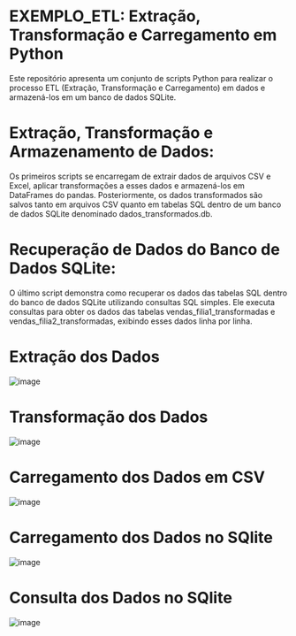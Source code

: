 # EXEMPLO_ETL: Extração, Transformação e Carregamento em Python
Este repositório apresenta um conjunto de scripts Python para realizar o processo ETL (Extração, Transformação e Carregamento) em dados e armazená-los em um banco de dados SQLite.

# Extração, Transformação e Armazenamento de Dados:
Os primeiros scripts se encarregam de extrair dados de arquivos CSV e Excel, aplicar transformações a esses dados e armazená-los em DataFrames do pandas. Posteriormente, os dados transformados são salvos tanto em arquivos CSV quanto em tabelas SQL dentro de um banco de dados SQLite denominado dados_transformados.db.

# Recuperação de Dados do Banco de Dados SQLite:
O último script demonstra como recuperar os dados das tabelas SQL dentro do banco de dados SQLite utilizando consultas SQL simples. Ele executa consultas para obter os dados das tabelas vendas_filia1_transformadas e vendas_filia2_transformadas, exibindo esses dados linha por linha.

# Extração dos Dados
![image](https://github.com/renebttg/Exemplo_ETL/assets/114888521/8872293d-5fb4-42af-90ef-45bf9e15d2c4)

# Transformação dos Dados
![image](https://github.com/renebttg/Exemplo_ETL/assets/114888521/38817b18-b8ce-4628-90b1-14c0ad049d2d)

# Carregamento dos Dados em CSV
![image](https://github.com/renebttg/Exemplo_ETL/assets/114888521/7f6789ae-058b-4e37-b962-a9470c80c1d2)

# Carregamento dos Dados no SQlite
![image](https://github.com/renebttg/Exemplo_ETL/assets/114888521/511ebf3d-8e7e-401b-b1f1-056c0e9c6893)

# Consulta dos Dados no SQlite
![image](https://github.com/renebttg/Exemplo_ETL/assets/114888521/ed00c425-d9b3-43b0-bbfd-a90a26b65d9a)





